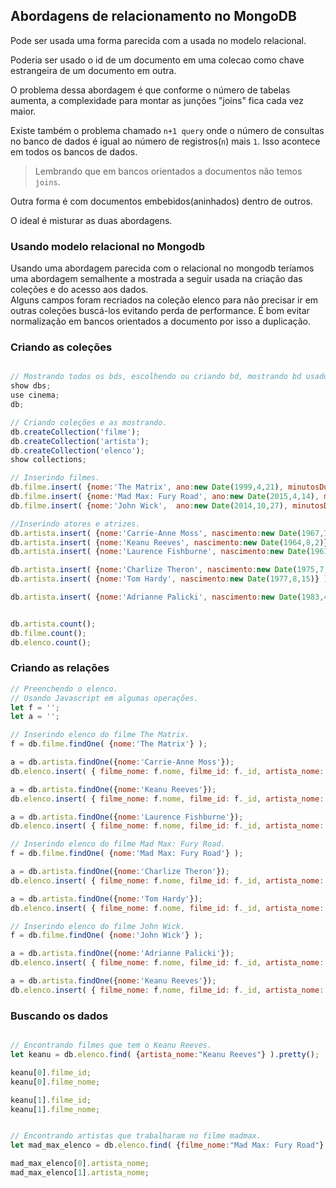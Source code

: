 ## Abordagens de relacionamento no MongoDB

Pode ser usada uma forma parecida com a usada no modelo relacional.  

Poderia ser usado o id de um documento em uma colecao como chave estrangeira de um documento em outra.  

O problema dessa abordagem é que conforme o número de tabelas aumenta, 
a complexidade para montar as junções "joins" fica cada vez maior.  

Existe também o problema chamado `n+1 query` onde o número de consultas no banco de dados 
é igual ao número de registros(`n`) mais `1`.  Isso acontece em todos os bancos de dados.  

> Lembrando que em bancos orientados a documentos não temos `joins`.  
  
Outra forma é com documentos embebidos(aninhados) dentro de outros.  
  
O ideal é misturar as duas abordagens. 
  

### Usando modelo relacional no Mongodb
  
Usando uma abordagem parecida com o relacional no mongodb teríamos uma abordagem 
semalhente a mostrada a seguir usada na criação das coleções e do acesso aos dados.  
Alguns campos foram recriados na coleção elenco para não precisar ir em outras coleções buscá-los 
evitando perda de performance. É bom evitar normalização em bancos orientados a documento por isso a duplicação.  
  
### Criando as coleções

```js

// Mostrando todos os bds, escolhendo ou criando bd, mostrando bd usado no momento.
show dbs;  
use cinema;
db;

// Criando coleções e as mostrando.
db.createCollection('filme');
db.createCollection('artista');
db.createCollection('elenco');
show collections;

// Inserindo filmes.
db.filme.insert( {nome:'The Matrix', ano:new Date(1999,4,21), minutosDuracao:136} );
db.filme.insert( {nome:'Mad Max: Fury Road', ano:new Date(2015,4,14), minutosDuracao:120} );
db.filme.insert( {nome:'John Wick',  ano:new Date(2014,10,27), minutosDuracao:101} );

//Inserindo atores e atrizes.
db.artista.insert( {nome:'Carrie-Anne Moss', nascimento:new Date(1967,7,21)} );
db.artista.insert( {nome:'Keanu Reeves', nascimento:new Date(1964,8,2)} );
db.artista.insert( {nome:'Laurence Fishburne', nascimento:new Date(1961,6,30)} );

db.artista.insert( {nome:'Charlize Theron', nascimento:new Date(1975,7,7)} );
db.artista.insert( {nome:'Tom Hardy', nascimento:new Date(1977,8,15)} );

db.artista.insert( {nome:'Adrianne Palicki', nascimento:new Date(1983,4,6)} );


db.artista.count();
db.filme.count();
db.elenco.count();
```  

### Criando as relações

```js
// Preenchendo o elenco.
// Usando Javascript em algumas operações.
let f = '';
let a = '';

// Inserindo elenco do filme The Matrix.
f = db.filme.findOne( {nome:'The Matrix'} );

a = db.artista.findOne({nome:'Carrie-Anne Moss'});
db.elenco.insert( { filme_nome: f.nome, filme_id: f._id, artista_nome: a.nome, artista_id: a._id} );

a = db.artista.findOne({nome:'Keanu Reeves'});
db.elenco.insert( { filme_nome: f.nome, filme_id: f._id, artista_nome: a.nome, artista_id: a._id} );

a = db.artista.findOne({nome:'Laurence Fishburne'});
db.elenco.insert( { filme_nome: f.nome, filme_id: f._id, artista_nome: a.nome, artista_id: a._id} );

// Inserindo elenco do filme Mad Max: Fury Road.
f = db.filme.findOne( {nome:'Mad Max: Fury Road'} );

a = db.artista.findOne({nome:'Charlize Theron'});
db.elenco.insert( { filme_nome: f.nome, filme_id: f._id, artista_nome: a.nome, artista_id: a._id} );

a = db.artista.findOne({nome:'Tom Hardy'});
db.elenco.insert( { filme_nome: f.nome, filme_id: f._id, artista_nome: a.nome, artista_id: a._id} );

// Inserindo elenco do filme John Wick.
f = db.filme.findOne( {nome:'John Wick'} );

a = db.artista.findOne({nome:'Adrianne Palicki'});
db.elenco.insert( { filme_nome: f.nome, filme_id: f._id, artista_nome: a.nome, artista_id: a._id} );

a = db.artista.findOne({nome:'Keanu Reeves'});
db.elenco.insert( { filme_nome: f.nome, filme_id: f._id, artista_nome: a.nome, artista_id: a._id} );


```

### Buscando os dados

```js

// Encontrando filmes que tem o Keanu Reeves.
let keanu = db.elenco.find( {artista_nome:"Keanu Reeves"} ).pretty();

keanu[0].filme_id;
keanu[0].filme_nome;

keanu[1].filme_id;
keanu[1].filme_nome;


// Encontrando artistas que trabalharam no filme madmax.
let mad_max_elenco = db.elenco.find( {filme_nome:"Mad Max: Fury Road"} ).pretty();

mad_max_elenco[0].artista_nome;
mad_max_elenco[1].artista_nome;


```  
